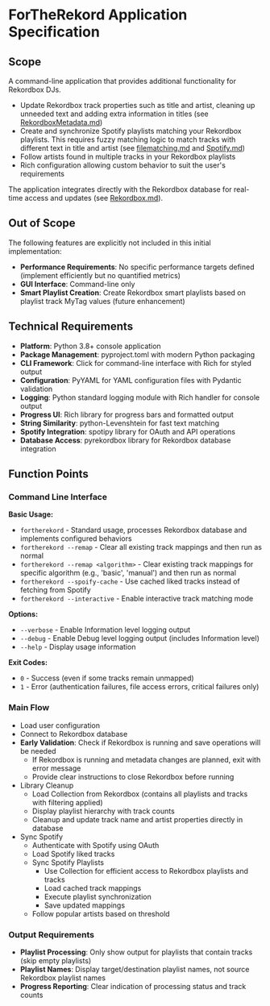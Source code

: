 # ForTheRekord Application Specification

## Scope

A command-line application that provides additional functionality for Rekordbox DJs.
* Update Rekordbox track properties such as title and artist, cleaning up unneeded text and adding extra information in titles (see [RekordboxMetadata.md](RekordboxMetadata.md))
* Create and synchronize Spotify playlists matching your Rekordbox playlists. This requires fuzzy matching logic to match tracks with different text in title and artist (see [filematching.md](filematching.md) and [Spotify.md](Spotify.md))
* Follow artists found in multiple tracks in your Rekordbox playlists
* Rich configuration allowing custom behavior to suit the user's requirements

The application integrates directly with the Rekordbox database for real-time access and updates (see [Rekordbox.md](Rekordbox.md)).

## Out of Scope

The following features are explicitly not included in this initial implementation:

- **Performance Requirements**: No specific performance targets defined (implement efficiently but no quantified metrics)
- **GUI Interface**: Command-line only
- **Smart Playlist Creation**: Create Rekordbox smart playlists based on playlist track MyTag values (future enhancement)

## Technical Requirements

- **Platform**: Python 3.8+ console application
- **Package Management**: pyproject.toml with modern Python packaging
- **CLI Framework**: Click for command-line interface with Rich for styled output
- **Configuration**: PyYAML for YAML configuration files with Pydantic validation
- **Logging**: Python standard logging module with Rich handler for console output
- **Progress UI**: Rich library for progress bars and formatted output
- **String Similarity**: python-Levenshtein for fast text matching
- **Spotify Integration**: spotipy library for OAuth and API operations
- **Database Access**: pyrekordbox library for Rekordbox database integration

## Function Points

### Command Line Interface

**Basic Usage:**
- `fortherekord` - Standard usage, processes Rekordbox database and implements configured behaviors
- `fortherekord --remap` - Clear all existing track mappings and then run as normal
- `fortherekord --remap <algorithm>` - Clear existing track mappings for specific algorithm (e.g., 'basic', 'manual') and then run as normal
- `fortherekord --spoify-cache` - Use cached liked tracks instead of fetching from Spotify
- `fortherekord --interactive` - Enable interactive track matching mode

**Options:**
- `--verbose` - Enable Information level logging output
- `--debug` - Enable Debug level logging output (includes Information level)
- `--help` - Display usage information

**Exit Codes:**
- `0` - Success (even if some tracks remain unmapped)
- `1` - Error (authentication failures, file access errors, critical failures only)

### Main Flow
- Load user configuration
- Connect to Rekordbox database
- **Early Validation**: Check if Rekordbox is running and save operations will be needed
  - If Rekordbox is running and metadata changes are planned, exit with error message
  - Provide clear instructions to close Rekordbox before running
- Library Cleanup
  - Load Collection from Rekordbox (contains all playlists and tracks with filtering applied)
  - Display playlist hierarchy with track counts
  - Cleanup and update track name and artist properties directly in database
- Sync Spotify
  - Authenticate with Spotify using OAuth
  - Load Spotify liked tracks
  - Sync Spotify Playlists
    - Use Collection for efficient access to Rekordbox playlists and tracks
    - Load cached track mappings
    - Execute playlist synchronization
    - Save updated mappings
  - Follow popular artists based on threshold

### Output Requirements
- **Playlist Processing**: Only show output for playlists that contain tracks (skip empty playlists)
- **Playlist Names**: Display target/destination playlist names, not source Rekordbox playlist names
- **Progress Reporting**: Clear indication of processing status and track counts
